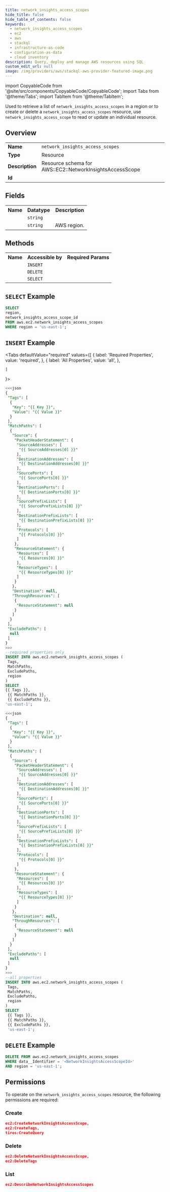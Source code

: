 ```yaml
---
title: network_insights_access_scopes
hide_title: false
hide_table_of_contents: false
keywords:
  - network_insights_access_scopes
  - ec2
  - aws
  - stackql
  - infrastructure-as-code
  - configuration-as-data
  - cloud inventory
description: Query, deploy and manage AWS resources using SQL
custom_edit_url: null
image: /img/providers/aws/stackql-aws-provider-featured-image.png
---
```


import CopyableCode from '@site/src/components/CopyableCode/CopyableCode';
import Tabs from '@theme/Tabs';
import TabItem from '@theme/TabItem';


Used to retrieve a list of <code>network_insights_access_scopes</code> in a region or to create or delete a <code>network_insights_access_scopes</code> resource, use <code>network_insights_access_scope</code> to read or update an individual resource.

## Overview
<table><tbody>
<tr><td><b>Name</b></td><td><code>network_insights_access_scopes</code></td></tr>
<tr><td><b>Type</b></td><td>Resource</td></tr>
<tr><td><b>Description</b></td><td>Resource schema for AWS::EC2::NetworkInsightsAccessScope</td></tr>
<tr><td><b>Id</b></td><td><CopyableCode code="aws.ec2.network_insights_access_scopes" /></td></tr>
</tbody></table>

## Fields
<table><tbody>
<tr><th>Name</th><th>Datatype</th><th>Description</th></tr>
<tr><td><CopyableCode code="network_insights_access_scope_id" /></td><td><code>string</code></td><td></td></tr>
<tr><td><CopyableCode code="region" /></td><td><code>string</code></td><td>AWS region.</td></tr>

</tbody></table>

## Methods

<table><tbody>
  <tr>
    <th>Name</th>
    <th>Accessible by</th>
    <th>Required Params</th>
  </tr>
  <tr>
    <td><CopyableCode code="create_resource" /></td>
    <td><code>INSERT</code></td>
    <td><CopyableCode code="data__DesiredState, region" /></td>
  </tr>
  <tr>
    <td><CopyableCode code="delete_resource" /></td>
    <td><code>DELETE</code></td>
    <td><CopyableCode code="data__Identifier, region" /></td>
  </tr>
  <tr>
    <td><CopyableCode code="list_resource" /></td>
    <td><code>SELECT</code></td>
    <td><CopyableCode code="region" /></td>
  </tr>
</tbody></table>

## `SELECT` Example
```sql
SELECT
region,
network_insights_access_scope_id
FROM aws.ec2.network_insights_access_scopes
WHERE region = 'us-east-1';
```

## `INSERT` Example

<Tabs
    defaultValue="required"
    values={[
      { label: 'Required Properties', value: 'required', },
      { label: 'All Properties', value: 'all', },

    ]
}>
<TabItem value="required">

```sql
<<<json
{
 "Tags": [
  {
   "Key": "{{ Key }}",
   "Value": "{{ Value }}"
  }
 ],
 "MatchPaths": [
  {
   "Source": {
    "PacketHeaderStatement": {
     "SourceAddresses": [
      "{{ SourceAddresses[0] }}"
     ],
     "DestinationAddresses": [
      "{{ DestinationAddresses[0] }}"
     ],
     "SourcePorts": [
      "{{ SourcePorts[0] }}"
     ],
     "DestinationPorts": [
      "{{ DestinationPorts[0] }}"
     ],
     "SourcePrefixLists": [
      "{{ SourcePrefixLists[0] }}"
     ],
     "DestinationPrefixLists": [
      "{{ DestinationPrefixLists[0] }}"
     ],
     "Protocols": [
      "{{ Protocols[0] }}"
     ]
    },
    "ResourceStatement": {
     "Resources": [
      "{{ Resources[0] }}"
     ],
     "ResourceTypes": [
      "{{ ResourceTypes[0] }}"
     ]
    }
   },
   "Destination": null,
   "ThroughResources": [
    {
     "ResourceStatement": null
    }
   ]
  }
 ],
 "ExcludePaths": [
  null
 ]
}
>>>
--required properties only
INSERT INTO aws.ec2.network_insights_access_scopes (
 Tags,
 MatchPaths,
 ExcludePaths,
 region
)
SELECT 
{{ Tags }},
 {{ MatchPaths }},
 {{ ExcludePaths }},
'us-east-1';
```

</TabItem>
<TabItem value="all">

```sql
<<<json
{
 "Tags": [
  {
   "Key": "{{ Key }}",
   "Value": "{{ Value }}"
  }
 ],
 "MatchPaths": [
  {
   "Source": {
    "PacketHeaderStatement": {
     "SourceAddresses": [
      "{{ SourceAddresses[0] }}"
     ],
     "DestinationAddresses": [
      "{{ DestinationAddresses[0] }}"
     ],
     "SourcePorts": [
      "{{ SourcePorts[0] }}"
     ],
     "DestinationPorts": [
      "{{ DestinationPorts[0] }}"
     ],
     "SourcePrefixLists": [
      "{{ SourcePrefixLists[0] }}"
     ],
     "DestinationPrefixLists": [
      "{{ DestinationPrefixLists[0] }}"
     ],
     "Protocols": [
      "{{ Protocols[0] }}"
     ]
    },
    "ResourceStatement": {
     "Resources": [
      "{{ Resources[0] }}"
     ],
     "ResourceTypes": [
      "{{ ResourceTypes[0] }}"
     ]
    }
   },
   "Destination": null,
   "ThroughResources": [
    {
     "ResourceStatement": null
    }
   ]
  }
 ],
 "ExcludePaths": [
  null
 ]
}
>>>
--all properties
INSERT INTO aws.ec2.network_insights_access_scopes (
 Tags,
 MatchPaths,
 ExcludePaths,
 region
)
SELECT 
 {{ Tags }},
 {{ MatchPaths }},
 {{ ExcludePaths }},
 'us-east-1';
```

</TabItem>
</Tabs>

## `DELETE` Example

```sql
DELETE FROM aws.ec2.network_insights_access_scopes
WHERE data__Identifier = '<NetworkInsightsAccessScopeId>'
AND region = 'us-east-1';
```

## Permissions

To operate on the <code>network_insights_access_scopes</code> resource, the following permissions are required:

### Create
```json
ec2:CreateNetworkInsightsAccessScope,
ec2:CreateTags,
tiros:CreateQuery
```

### Delete
```json
ec2:DeleteNetworkInsightsAccessScope,
ec2:DeleteTags
```

### List
```json
ec2:DescribeNetworkInsightsAccessScopes
```

